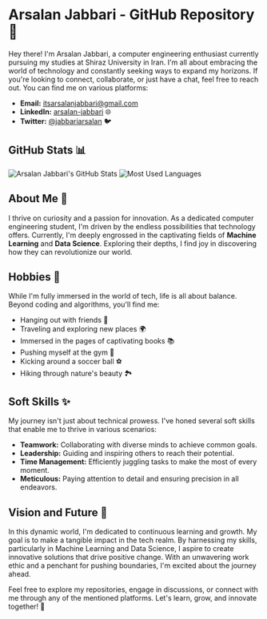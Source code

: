 # Arsalan Jabbari - GitHub Repository 👋

Hey there! I'm Arsalan Jabbari, a computer engineering enthusiast currently pursuing my studies at Shiraz University in Iran. I'm all about embracing the world of technology and constantly seeking ways to expand my horizons. If you're looking to connect, collaborate, or just have a chat, feel free to reach out. You can find me on various platforms:

- **Email:** itsarsalanjabbari@gmail.com
- **LinkedIn:** [arsalan-jabbari](https://www.linkedin.com/in/arsalan-jabbari/) 🌐
- **Twitter:** [@jabbariarsalan](https://twitter.com/jabbariarsalan) 🐦

## GitHub Stats 📊

![Arsalan Jabbari's GitHub Stats](https://github-readme-stats.vercel.app/api?username=arsalanjabbari&show_icons=true&count_private=true&theme=radical)
![Most Used Languages](https://github-readme-stats.vercel.app/api/top-langs/?username=arsalanjabbari&hide_border=true&layout=donut&theme=radical)
## About Me 🚀

I thrive on curiosity and a passion for innovation. As a dedicated computer engineering student, I'm driven by the endless possibilities that technology offers. Currently, I'm deeply engrossed in the captivating fields of **Machine Learning** and **Data Science**. Exploring their depths, I find joy in discovering how they can revolutionize our world.

## Hobbies 🎉

While I'm fully immersed in the world of tech, life is all about balance. Beyond coding and algorithms, you'll find me:

- Hanging out with friends 🕺
- Traveling and exploring new places 🌍
- Immersed in the pages of captivating books 📚
- Pushing myself at the gym 💪
- Kicking around a soccer ball ⚽
- Hiking through nature's beauty 🏞️

## Soft Skills ✨

My journey isn't just about technical prowess. I've honed several soft skills that enable me to thrive in various scenarios:

- **Teamwork:** Collaborating with diverse minds to achieve common goals.
- **Leadership:** Guiding and inspiring others to reach their potential.
- **Time Management:** Efficiently juggling tasks to make the most of every moment.
- **Meticulous:** Paying attention to detail and ensuring precision in all endeavors.

## Vision and Future 🌟

In this dynamic world, I'm dedicated to continuous learning and growth. My goal is to make a tangible impact in the tech realm. By harnessing my skills, particularly in Machine Learning and Data Science, I aspire to create innovative solutions that drive positive change. With an unwavering work ethic and a penchant for pushing boundaries, I'm excited about the journey ahead.

Feel free to explore my repositories, engage in discussions, or connect with me through any of the mentioned platforms. Let's learn, grow, and innovate together! 🚀
